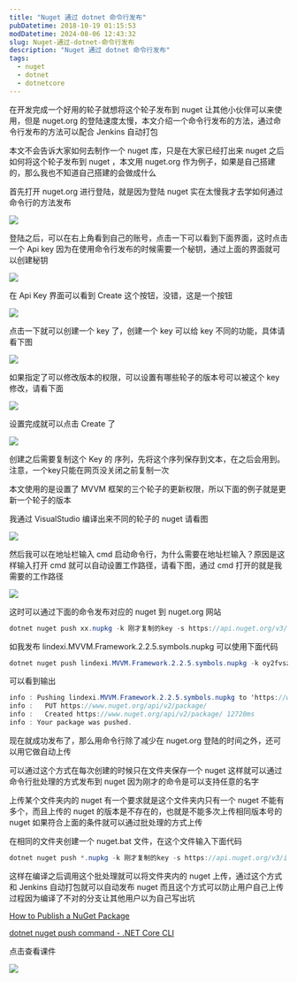 ```yaml
---
title: "Nuget 通过 dotnet 命令行发布"
pubDatetime: 2018-10-19 01:15:53
modDatetime: 2024-08-06 12:43:32
slug: Nuget-通过-dotnet-命令行发布
description: "Nuget 通过 dotnet 命令行发布"
tags:
  - nuget
  - dotnet
  - dotnetcore
---
```





在开发完成一个好用的轮子就想将这个轮子发布到 nuget 让其他小伙伴可以来使用，但是 nuget.org 的登陆速度太慢，本文介绍一个命令行发布的方法，通过命令行发布的方法可以配合 Jenkins 自动打包

<!--more-->


<!-- CreateTime:2018/10/19 9:15:53 -->


<!-- 标签：nuget，dotnet,dotnetcore -->

本文不会告诉大家如何去制作一个 nuget 库，只是在大家已经打出来 nuget 之后如何将这个轮子发布到 nuget ，本文用 nuget.org 作为例子，如果是自己搭建的，那么我也不知道自己搭建的会做成什么

首先打开 nuget.org 进行登陆，就是因为登陆 nuget 实在太慢我才去学如何通过命令行的方法发布

<!-- ![](images/img-Nuget 通过 dotnet 命令行发布0.png) -->

![](images/img-lindexi%2F2018921833164.png)

登陆之后，可以在右上角看到自己的账号，点击一下可以看到下面界面，这时点击一个 Api key 因为在使用命令行发布的时候需要一个秘钥，通过上面的界面就可以创建秘钥

<!-- ![](images/img-Nuget 通过 dotnet 命令行发布1.png) -->

![](images/img-lindexi%2F20189218412962.png)

在 Api Key 界面可以看到 Create 这个按钮，没错，这是一个按钮

<!-- ![](images/img-Nuget 通过 dotnet 命令行发布2.png) -->

![](images/img-lindexi%2F20189218523524.png)

点击一下就可以创建一个 key 了，创建一个 key 可以给 key 不同的功能，具体请看下图

<!-- ![](images/img-Nuget 通过 dotnet 命令行发布3.png) -->

![](images/img-lindexi%2F201892183656304.png)

如果指定了可以修改版本的权限，可以设置有哪些轮子的版本号可以被这个 key 修改，请看下面

<!-- ![](images/img-Nuget 通过 dotnet 命令行发布4.png) -->

![](images/img-lindexi%2F201892183755177.png)

设置完成就可以点击 Create 了

<!-- ![](images/img-Nuget 通过 dotnet 命令行发布5.png) -->

![](images/img-lindexi%2F201892183847127.png)

创建之后需要复制这个 Key 的 序列，先将这个序列保存到文本，在之后会用到。注意，一个key只能在网页没关闭之前复制一次

本文使用的是设置了 MVVM 框架的三个轮子的更新权限，所以下面的例子就是更新一个轮子的版本

我通过 VisualStudio 编译出来不同的轮子的 nuget 请看图

<!-- ![](images/img-Nuget 通过 dotnet 命令行发布6.png) -->

![](images/img-lindexi%2F201892184427574.png)

然后我可以在地址栏输入 cmd 启动命令行，为什么需要在地址栏输入？原因是这样输入打开 cmd 就可以自动设置工作路径，请看下图，通过 cmd 打开的就是我需要的工作路径

<!-- ![](images/img-Nuget 通过 dotnet 命令行发布7.png) -->

![](images/img-lindexi%2F201892184552795.png)

这时可以通过下面的命令发布对应的 nuget 到 nuget.org 网站

```csharp
dotnet nuget push xx.nupkg -k 刚才复制的key -s https://api.nuget.org/v3/index.json
```

如我发布 lindexi.MVVM.Framework.2.2.5.symbols.nupkg 可以使用下面代码

```csharp
dotnet nuget push lindexi.MVVM.Framework.2.2.5.symbols.nupkg -k oy2fvszjpukd6lm2vaqav5gcx6xcfuaencyx5x2ppab42e -s https://api.nuget.org/v3/index.json
```

可以看到输出

```csharp
info : Pushing lindexi.MVVM.Framework.2.2.5.symbols.nupkg to 'https://www.nuget.org/api/v2/package'...
info :   PUT https://www.nuget.org/api/v2/package/
info :   Created https://www.nuget.org/api/v2/package/ 12720ms
info : Your package was pushed.
```

现在就成功发布了，那么用命令行除了减少在 nuget.org 登陆的时间之外，还可以用它做自动上传

可以通过这个方式在每次创建的时候只在文件夹保存一个 nuget 这样就可以通过命令行批处理的方式发布到 nuget 因为刚才的命令是可以支持任意的名字

上传某个文件夹内的 nuget 有一个要求就是这个文件夹内只有一个 nuget 不能有多个，而且上传的 nuget 的版本是不存在的，也就是不能多次上传相同版本号的 nuget 如果符合上面的条件就可以通过批处理的方式上传

在相同的文件夹创建一个 nuget.bat 文件，在这个文件输入下面代码

```csharp
dotnet nuget push *.nupkg -k 刚才复制的key -s https://api.nuget.org/v3/index.json
```

这样在编译之后调用这个批处理就可以将文件夹内的 nuget 上传，通过这个方式和 Jenkins 自动打包就可以自动发布 nuget 而且这个方式可以防止用户自己上传过程因为编译了不对的分支让其他用户以为自己写出坑

[How to Publish a NuGet Package ](https://docs.microsoft.com/en-us/nuget/create-packages/publish-a-package )

[dotnet nuget push command - .NET Core CLI ](https://docs.microsoft.com/en-us/dotnet/core/tools/dotnet-nuget-push?tabs=netcore21 )

点击查看课件

[![](http://cdn.lindexi.site/lindexi%2F201892111425403)](https://r302.cc/RmLrp4)

